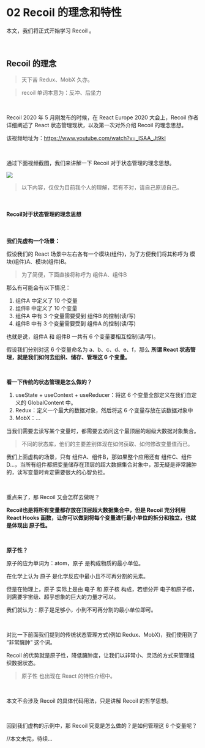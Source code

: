 # 02 Recoil 的理念和特性

本文，我们将正式开始学习 Recoil 。



<br>

## Recoil 的理念

> 天下苦 Redux、MobX 久亦。

> recoil 单词本意为：反冲、后坐力



<br>

Recoil 2020 年 5 月刚发布的时候，在 React Europe 2020 大会上，Recoil 作者详细阐述了 React 状态管理现状，以及第一次对外介绍 Recoil 的理念思想。

该视频地址为：https://www.youtube.com/watch?v=_ISAA_Jt9kI

<br>

通过下面视频截图，我们来讲解一下 Recoil 对于状态管理的理念思想。

![](https://www.puxiao.com/temp/recoil-tutorial/imgs/p2.jpg)



> 以下内容，仅仅为目前我个人的理解，若有不对，请自己原谅自己。

<br>

#### Recoil对于状态管理的理念思想

<br>

**我们先虚构一个场景：**

假设我们的 React 场景中左右各有一个模块(组件)，为了方便我们将其称呼为 模块(组件)A、模块(组件)B。

> 为了简便，下面直接将称呼为 组件A、组件B

那么有可能会有以下情况：

1. 组件A 中定义了 10 个变量
2. 组件B 中定义了 10 个变量
3. 组件A 中有 3 个变量需要受到 组件B 的控制(读/写)
4. 组件B 中有 3 个变量需要受到 组件A 的控制(读/写)

也就是说，组件A 和 组件B 一共有 6 个变量要相互控制(读/写)。

假设我们分别对这 6 个变量命名为 a、b、c、d、e、f，那么 **所谓 React 状态管理，就是我们如何去组织、储存、管理这 6 个变量。**



<br>

**看一下传统的状态管理是怎么做的？**

1. useState + useContext + useReducer：将这 6 个变量全部定义在我们自定义的 GlobalContent 中。
2. Redux：定义一个最大的数据对象，然后将这 6 个变量存放在该数据对象中
3. MobX：...

当我们需要去读写某个变量时，都需要去访问这个最顶层的超级大数据对象集合。

> 不同的状态库，他们的主要差别体现在如何获取、如何修改变量值而已。

我们上面虚构的场景，只有 组件A、组件B，那如果整个应用还有 组件C、组件D...，当所有组件都把变量储存在顶层的超大数据集合对象中，那无疑是非常臃肿的，读写变量时肯定需要很大的心智负担。



<br>

重点来了，那 Recoil 又会怎样去做呢？

**Recoil也是将所有变量都存放在顶层超大数据集合中，但是 Recoil 充分利用 React Hooks 函数，让你可以做到将每个变量进行最小单位的拆分和独立，也就是体现出 原子性。**



<br>

**原子性？**

原子的应为单词为：atom，原子 是构成物质的最小单位。

在化学上认为 原子 是化学反应中最小且不可再分割的元素。

但是在物理上，原子 实际上是由 电子 和 原子核 构成，若想分开 电子和原子核，则需要宇宙级、超乎想象的巨大的力量才可以。

我们就认为：原子是足够小，小到不可再分割的最小单位即可。



<br>

对比一下前面我们提到的传统状态管理方式(例如 Redux、MobX)，我们使用到了 “非常臃肿” 这个词。

Recoil 的优势就是原子性，降低臃肿度，让我们以非常小、灵活的方式来管理组织数据状态。

> 原子性 也出现在 React 的特性介绍中。

<br>



本文不会涉及 Recoil 的具体代码用法，只是讲解 Recoil 的哲学思想。



<br>

回到我们虚构的示例中，那 Recoil 究竟是怎么做的？是如何管理这 6 个变量呢？



//本文未完，待续...